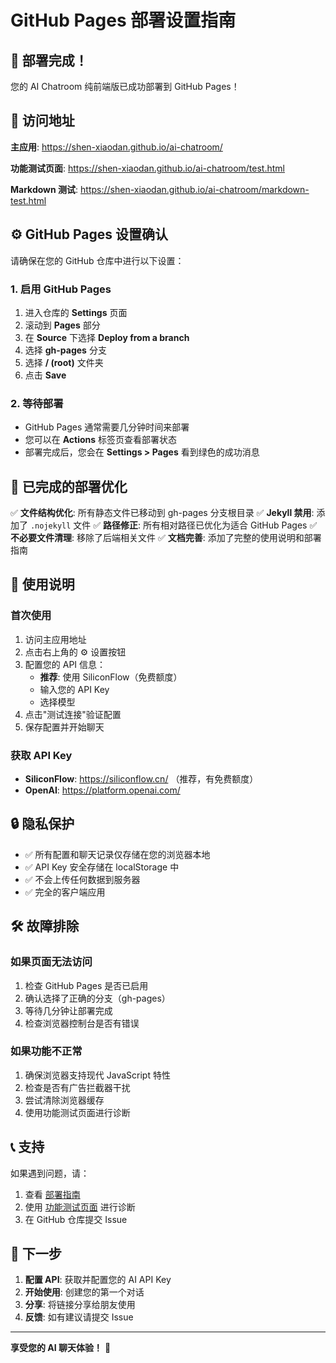 # GitHub Pages 部署设置指南

## 🎉 部署完成！

您的 AI Chatroom 纯前端版已成功部署到 GitHub Pages！

## 📍 访问地址

**主应用**: https://shen-xiaodan.github.io/ai-chatroom/

**功能测试页面**: https://shen-xiaodan.github.io/ai-chatroom/test.html

**Markdown 测试**: https://shen-xiaodan.github.io/ai-chatroom/markdown-test.html

## ⚙️ GitHub Pages 设置确认

请确保在您的 GitHub 仓库中进行以下设置：

### 1. 启用 GitHub Pages
1. 进入仓库的 **Settings** 页面
2. 滚动到 **Pages** 部分
3. 在 **Source** 下选择 **Deploy from a branch**
4. 选择 **gh-pages** 分支
5. 选择 **/ (root)** 文件夹
6. 点击 **Save**

### 2. 等待部署
- GitHub Pages 通常需要几分钟时间来部署
- 您可以在 **Actions** 标签页查看部署状态
- 部署完成后，您会在 **Settings > Pages** 看到绿色的成功消息

## 🔧 已完成的部署优化

✅ **文件结构优化**: 所有静态文件已移动到 gh-pages 分支根目录
✅ **Jekyll 禁用**: 添加了 `.nojekyll` 文件
✅ **路径修正**: 所有相对路径已优化为适合 GitHub Pages
✅ **不必要文件清理**: 移除了后端相关文件
✅ **文档完善**: 添加了完整的使用说明和部署指南

## 📱 使用说明

### 首次使用
1. 访问主应用地址
2. 点击右上角的 ⚙️ 设置按钮
3. 配置您的 API 信息：
   - **推荐**: 使用 SiliconFlow（免费额度）
   - 输入您的 API Key
   - 选择模型
4. 点击"测试连接"验证配置
5. 保存配置并开始聊天

### 获取 API Key
- **SiliconFlow**: https://siliconflow.cn/ （推荐，有免费额度）
- **OpenAI**: https://platform.openai.com/

## 🔒 隐私保护

- ✅ 所有配置和聊天记录仅存储在您的浏览器本地
- ✅ API Key 安全存储在 localStorage 中
- ✅ 不会上传任何数据到服务器
- ✅ 完全的客户端应用

## 🛠️ 故障排除

### 如果页面无法访问
1. 检查 GitHub Pages 是否已启用
2. 确认选择了正确的分支（gh-pages）
3. 等待几分钟让部署完成
4. 检查浏览器控制台是否有错误

### 如果功能不正常
1. 确保浏览器支持现代 JavaScript 特性
2. 检查是否有广告拦截器干扰
3. 尝试清除浏览器缓存
4. 使用功能测试页面进行诊断

## 📞 支持

如果遇到问题，请：
1. 查看 [部署指南](DEPLOYMENT.md)
2. 使用 [功能测试页面](test.html) 进行诊断
3. 在 GitHub 仓库提交 Issue

## 🎯 下一步

1. **配置 API**: 获取并配置您的 AI API Key
2. **开始使用**: 创建您的第一个对话
3. **分享**: 将链接分享给朋友使用
4. **反馈**: 如有建议请提交 Issue

---

**享受您的 AI 聊天体验！** 🚀
